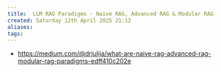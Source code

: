```yaml
---
title:  LLM RAG Paradigms - Naive RAG, Advanced RAG & Modular RAG
created: Saturday 12th April 2025 21:12
aliases: 
tags: 
---
```

- https://medium.com/@drjulija/what-are-naive-rag-advanced-rag-modular-rag-paradigms-edff410c202e